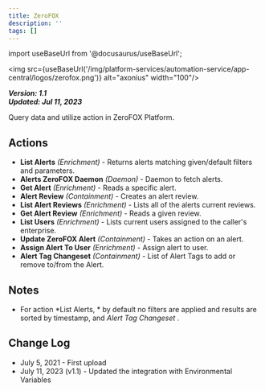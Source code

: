 ```yaml
---
title: ZeroFOX
description: ''
tags: []
---
```

import useBaseUrl from '@docusaurus/useBaseUrl';

<img src={useBaseUrl('/img/platform-services/automation-service/app-central/logos/zerofox.png')} alt="axonius" width="100"/>

***Version: 1.1  
Updated: Jul 11, 2023***

Query data and utilize action in ZeroFOX Platform.

## Actions

* **List Alerts** *(Enrichment)* - Returns alerts matching given/default filters and parameters.
* **Alerts ZeroFOX Daemon** *(Daemon)* - Daemon to fetch alerts.
* **Get Alert** *(Enrichment)* - Reads a specific alert.
* **Alert Review** *(Containment)* - Creates an alert review.
* **List Alert Reviews** *(Enrichment)* - Lists all of the alerts current reviews.
* **Get Alert Review** *(Enrichment)* - Reads a given review.
* **List Users** *(Enrichment)* - Lists current users assigned to the caller's enterprise.
* **Update ZeroFOX Alert** *(Containment)* - Takes an action on an alert.
* **Assign Alert To User** *(Enrichment)* - Assign alert to user.
* **Alert Tag Changeset** *(Containment)* - List of Alert Tags to add or remove to/from the Alert.

## Notes

* For action *List Alerts, * by default no filters are applied and results are sorted by timestamp, and *Alert Tag Changeset* .

## Change Log

* July 5, 2021 - First upload
* July 11, 2023 (v1.1) - Updated the integration with Environmental Variables
